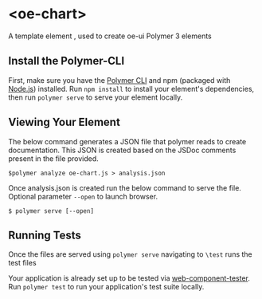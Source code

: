 # \<oe-chart\>

A template element , used to create oe-ui Polymer 3 elements

## Install the Polymer-CLI

First, make sure you have the [Polymer CLI](https://www.npmjs.com/package/polymer-cli) and npm (packaged with [Node.js](https://nodejs.org)) installed. Run `npm install` to install your element's dependencies, then run `polymer serve` to serve your element locally.

## Viewing Your Element

The below command generates a JSON file that polymer reads to create documentation. This JSON is created based on the JSDoc comments present in the file provided.

```
$polymer analyze oe-chart.js > analysis.json
```

Once analysis.json is created run the below command to serve the file. Optional parameter `--open` to launch browser.
```
$ polymer serve [--open]
```

## Running Tests
Once the files are served using `polymer serve` navigating to `\test` runs the test files

Your application is already set up to be tested via [web-component-tester](https://github.com/Polymer/web-component-tester). Run `polymer test` to run your application's test suite locally.
